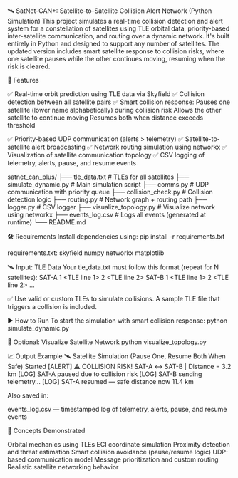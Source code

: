🛰️ SatNet-CAN+: Satellite-to-Satellite Collision Alert Network (Python Simulation)
This project simulates a real-time collision detection and alert system for a constellation of satellites using TLE orbital data, priority-based inter-satellite communication, and routing over a dynamic network. It's built entirely in Python and designed to support any number of satellites. The updated version includes smart satellite response to collision risks, where one satellite pauses while the other continues moving, resuming when the risk is cleared.

🚀 Features

✅ Real-time orbit prediction using TLE data via Skyfield
✅ Collision detection between all satellite pairs
✅ Smart collision response:
Pauses one satellite (lower name alphabetically) during collision risk
Allows the other satellite to continue moving
Resumes both when distance exceeds threshold


✅ Priority-based UDP communication (alerts > telemetry)
✅ Satellite-to-satellite alert broadcasting
✅ Network routing simulation using networkx
✅ Visualization of satellite communication topology
✅ CSV logging of telemetry, alerts, pause, and resume events



satnet_can_plus/
├── tle_data.txt              # TLEs for all satellites
├── simulate_dynamic.py       # Main simulation script
├── comms.py                  # UDP communication with priority queue
├── collision_check.py        # Collision detection logic
├── routing.py                # Network graph + routing path
├── logger.py                 # CSV logger
├── visualize_topology.py     # Visualize network using networkx
├── events_log.csv            # Logs all events (generated at runtime)
└── README.md



🛠️ Requirements
Install dependencies using:
pip install -r requirements.txt

requirements.txt:
skyfield
numpy
networkx
matplotlib


🛰️ Input: TLE Data
Your tle_data.txt must follow this format (repeat for N satellites):
SAT-A
1 <TLE line 1>
2 <TLE line 2>
SAT-B
1 <TLE line 1>
2 <TLE line 2>
...


✅ Use valid or custom TLEs to simulate collisions. A sample TLE file that triggers a collision is included.


▶️ How to Run
To start the simulation with smart collision response:
python simulate_dynamic.py


🔁 Optional: Visualize Satellite Network
python visualize_topology.py


📈 Output Example
🛰️ Satellite Simulation (Pause One, Resume Both When Safe) Started
[ALERT] ⚠️ COLLISION RISK! SAT-A ↔ SAT-B | Distance = 3.2 km
[LOG] SAT-A paused due to collision risk
[LOG] SAT-B sending telemetry...
[LOG] SAT-A resumed — safe distance now 11.4 km

Also saved in:

events_log.csv — timestamped log of telemetry, alerts, pause, and resume events


🔐 Concepts Demonstrated

Orbital mechanics using TLEs
ECI coordinate simulation
Proximity detection and threat estimation
Smart collision avoidance (pause/resume logic)
UDP-based communication model
Message prioritization and custom routing
Realistic satellite networking behavior


